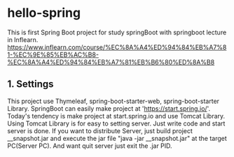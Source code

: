 # hello-spring

This is first Spring Boot project for study springBoot with springboot lecture in Inflearn.
https://www.inflearn.com/course/%EC%8A%A4%ED%94%84%EB%A7%81-%EC%9E%85%EB%AC%B8-%EC%8A%A4%ED%94%84%EB%A7%81%EB%B6%80%ED%8A%B8


## 1. Settings
This project use Thymeleaf, spring-boot-starter-web, spring-boot-starter Library.
SpringBoot can easily make project at 'https://start.spring.io/'.
Today's tendency is make project at start.spring.io and use Tomcat Library.
Using Tomcat Library is for easy to setting server.
Just write code and start server is done.
If you want to distribute Server, just build project __snapshot.jar and execute the jar file "java -jar __snapshot.jar" at the target PC(Server PC).
And want quit server just exit the .jar PID.
